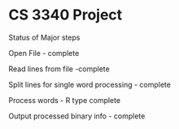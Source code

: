 # CS 3340 Project
Status of Major steps

Open File - complete

Read lines from file -complete

Split lines for single word processing - complete


Process words - R type complete

Output processed binary info - complete

